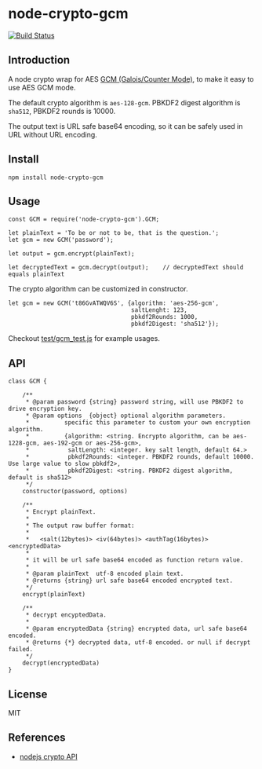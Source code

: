 node-crypto-gcm
===============

[![Build Status](https://travis-ci.org/mingchen/node-crypto-gcm.svg?branch=master)](https://travis-ci.org/mingchen/node-crypto-gcm)


## Introduction

A node crypto wrap for AES [GCM (Galois/Counter Mode)](https://en.wikipedia.org/wiki/Galois/Counter_Mode),
to make it easy to use AES GCM mode.

The default crypto algorithm is `aes-128-gcm`. PBKDF2 digest algorithm is `sha512`, PBKDF2 rounds is 10000.

The output text is URL safe base64 encoding, so it can be safely used in URL without URL encoding.


## Install

    npm install node-crypto-gcm


## Usage

    const GCM = require('node-crypto-gcm').GCM;

    let plainText = 'To be or not to be, that is the question.';
    let gcm = new GCM('password');

    let output = gcm.encrypt(plainText);

    let decryptedText = gcm.decrypt(output);    // decryptedText should equals plainText


The crypto algorithm can be customized in constructor.

    let gcm = new GCM('t86GvATWQV6S', {algorithm: 'aes-256-gcm',
                                       saltLenght: 123,
                                       pbkdf2Rounds: 1000,
                                       pbkdf2Digest: 'sha512'});

Checkout [test/gcm_test.js](test/gcm_test.js) for example usages.


## API

    class GCM {

        /**
         * @param password {string} password string, will use PBKDF2 to drive encryption key.
         * @param options  {object} optional algorithm parameters.
         *          specific this parameter to custom your own encryption algorithm.
         *          {algorithm: <string. Encrypto algorithm, can be aes-1228-gcm, aes-192-gcm or aes-256-gcm>,
         *           saltLength: <integer. key salt length, default 64.>
         *           pbkdf2Rounds: <integer. PBKDF2 rounds, default 10000. Use large value to slow pbkdf2>,
         *           pbkdf2Digest: <string. PBKDF2 digest algorithm, default is sha512>
         */
        constructor(password, options)

        /**
         * Encrypt plainText.
         *
         * The output raw buffer format:
         *
         *   <salt(12bytes)> <iv(64bytes)> <authTag(16bytes)> <encryptedData>
         *
         * it will be url safe base64 encoded as function return value.
         *
         * @param plainText  utf-8 encoded plain text.
         * @returns {string} url safe base64 encoded encrypted text.
         */
        encrypt(plainText)

        /**
         * decrypt encyptedData.
         *
         * @param encryptedData {string} encrypted data, url safe base64 encoded.
         * @returns {*} decrypted data, utf-8 encoded. or null if decrypt failed.
         */
        decrypt(encryptedData)
    }


## License

MIT


## References

* [nodejs crypto API](https://nodejs.org/api/crypto.html)
